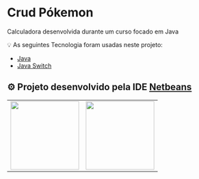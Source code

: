 # Crud Pókemon

Calculadora desenvolvida durante um curso focado em Java

💡 As seguintes Tecnologia foram usadas neste projeto:

- [Java](https://docs.oracle.com/en/java/)
- [Java Switch](https://www.w3schools.com/java/java_switch.asp)

## ⚙ Projeto desenvolvido pela IDE [Netbeans](https://netbeans.apache.org/download/index.html)

<table>
  <tr>
    <td align="center">   
        <img height="160em" src="https://images7.alphacoders.com/592/592678.jpg"/><br>
    </td>
    <td align="center">      
        <img height="160em" src="https://encrypted-tbn0.gstatic.com/images?q=tbn:ANd9GcR_9dEW-PMZT9GEjUBwn_BiuFWUWnFFR3Q-dCdF2onkJ-rmzMmqK24GKXaDl5tAHPGJjcY&usqp=CAU"/>
    </td>
  </tr>
</table>




